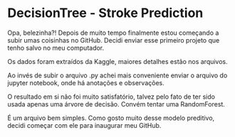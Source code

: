 # DecisionTree - Stroke Prediction
Opa, belezinha?!
Depois de muito tempo finalmente estou começando a subir umas coisinhas no GitHub. Decidi enviar esse primeiro projeto que tenho salvo no meu computador.

Os dados foram extraídos da Kaggle, maiores detalhes estão nos arquivos.

Ao invés de subir o arquivo .py achei mais conveniente enviar o arquivo do jupyter notebook, onde há anotações e observações.

O resultado em si não foi muito satisfatório, talvez pelo fato de ter sido usada apenas uma árvore de decisão. Convém tentar uma RandomForest.

É um arquivo bem simples. Como gosto muito desse modelo preditivo, decidi começar com ele para inaugurar meu GitHub.
